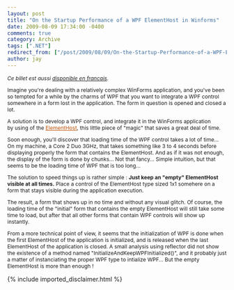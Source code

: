 ```yaml
---
layout: post
title: "On the Startup Performance of a WPF ElementHost in Winforms"
date: 2009-08-09 17:34:00 -0400
comments: true
category: Archive
tags: [".NET"]
redirect_from: ["/post/2009/08/09/On-the-Startup-Performance-of-a-WPF-ElementHost-in-Winforms.aspx", "/post/2009/08/09/on-the-startup-performance-of-a-wpf-elementhost-in-winforms.aspx"]
author: jay
---
```

<!-- more -->
<span class="Apple-style-span" style="font-size: 12px">
<p>
<em>Ce billet est aussi <a href="http://blogs.codes-sources.com/jay/archive/2009/08/09/performance-de-d-marrage-d-un-elementhost-de-wpf.aspx">disponible en francais</a>.</em>&nbsp; 
</p>
<p>
Imagine you&#39;re dealing with a relatively complex WinForms application, and you&#39;ve been so tempted for a while by the charms of WPF that you want to integrate a WPF control somewhere in a form lost in the application. The form in question is opened and closed a lot. 
</p>
<p>
A solution is to develop a WPF control, and integrate it in the WinForms application by&nbsp;using of the&nbsp;<a style="color: #be5007; text-decoration: underline" href="http://msdn.microsoft.com/en-us/library/system.windows.forms.integration.elementhost.aspx">ElementHost</a>, this little piece of &quot;magic&quot; that saves a great deal of time. 
</p>
<p>
Soon enough, you&#39;ll discover that loading time of the WPF control takes a lot of time... On my machine, a Core 2 Duo 3GHz, that takes something like 3 to 4 seconds before displaying properly the form that contains the ElementHost. And as if it was not enough, the display of the form is done by chunks... Not that fancy... Simple intuition, but that seems to be the loading time of WPF that is too long... 
</p>
<p>
The solution to speed things up is rather simple : <strong>Just keep an &quot;empty&quot; ElementHost visible at all times.</strong>&nbsp;Place a control of the ElementHost type sized 1x1 somehere on a form that stays visible during the application execution. 
</p>
<p>
The result, a form that shows up in no time and without any visual glitch. Of course, the loading time of the &quot;initial&quot; form that contains the empty ElementHost will still take some time to load, but after that all other forms that contain WPF controls will show up instantly.&nbsp; 
</p>
<p>
From a more technical point of view, it seems that the initialization of WPF is done when the first ElementHost of the application is initialized, and is released when the last ElementHost of the application is closed. A small analysis using reflector did not show the existence of a method named &quot;InitializeAndKeepWPFInitialized()&quot;, and it probably just a matter of instanciating the proper WPF type to intialize WPF... But the empty ElementHost is more than enough ! 
</p>
</span>

{% include imported_disclaimer.html %}
